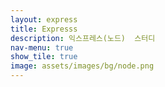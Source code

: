 ```yaml
---
layout: express  
title: Expresss  
description: 익스프레스(노드)  스터디  
nav-menu: true  
show_tile: true  
image: assets/images/bg/node.png
---
```

